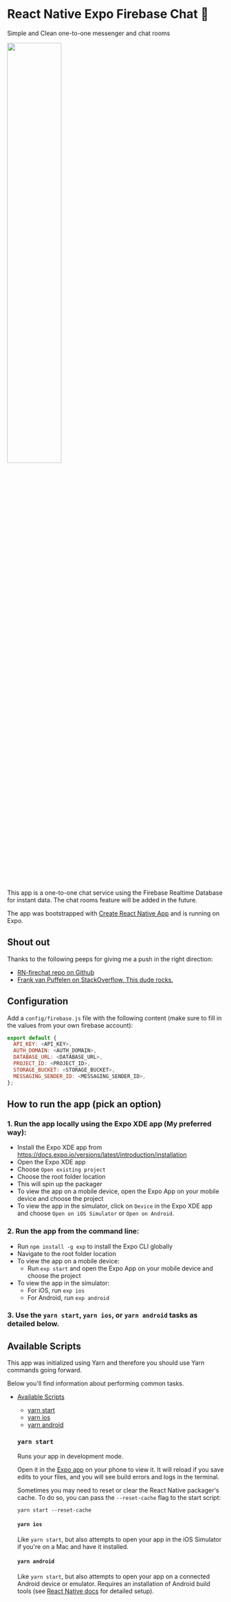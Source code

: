 # React Native Expo Firebase Chat 💬

Simple and Clean one-to-one messenger and chat rooms

<img src="./img/chat-demo.gif" width="50%" />

This app is a one-to-one chat service using the Firebase Realtime Database for instant data. The chat rooms feature will be added in the future.

The app was bootstrapped with [Create React Native App](https://github.com/react-community/create-react-native-app) and is running on Expo.

## Shout out
Thanks to the following peeps for giving me a push in the right direction:
- [RN-firechat repo on Github](https://github.com/aryaminus/RN-firechat)
- [Frank van Puffelen on StackOverflow. This dude rocks.](https://stackoverflow.com/users/209103/frank-van-puffelen)

## Configuration
Add a `config/firebase.js` file with the following content (make sure to fill in the values from your own firebase account):

```js
export default {
  API_KEY: <API_KEY>,
  AUTH_DOMAIN: <AUTH_DOMAIN>,
  DATABASE_URL: <DATABASE_URL>,
  PROJECT_ID: <PROJECT_ID>,
  STORAGE_BUCKET: <STORAGE_BUCKET>,
  MESSAGING_SENDER_ID: <MESSAGING_SENDER_ID>,
};
```

## How to run the app (pick an option)
### 1. Run the app locally using the Expo XDE app (My preferred way):
  - Install the Expo XDE app from https://docs.expo.io/versions/latest/introduction/installation
  - Open the Expo XDE app
  - Choose `Open existing project`
  - Choose the root folder location
  - This will spin up the packager
  - To view the app on a mobile device, open the Expo App on your mobile device and choose the project
  - To view the app in the simulator, click on `Device` in the Expo XDE app and choose `Open on iOS Simulator` or `Open on Android`.

### 2. Run the app from the command line:
  - Run `npm install -g exp` to install the Expo CLI globally
  - Navigate to the root folder location
  - To view the app on a mobile device:
      - Run `exp start` and open the Expo App on your mobile device and choose the project
  - To view the app in the simulator:
    - For iOS, run `exp ios`
    - For Android, run `exp android`

###  3. Use the `yarn start`, `yarn ios`, or `yarn android` tasks as detailed below.

  ## Available Scripts

  This app was initialized using Yarn and therefore you should use Yarn commands going forward.

Below you'll find information about performing common tasks.

* [Available Scripts](#available-scripts)
  * [yarn start](#npm-start)
  * [yarn ios](#npm-run-ios)
  * [yarn android](#npm-run-android)

  ### `yarn start`

  Runs your app in development mode.

  Open it in the [Expo app](https://expo.io) on your phone to view it. It will reload if you save edits to your files, and you will see build errors and logs in the terminal.

  Sometimes you may need to reset or clear the React Native packager's cache. To do so, you can pass the `--reset-cache` flag to the start script:

  ```
  yarn start --reset-cache
  ```

  #### `yarn ios`

  Like `yarn start`, but also attempts to open your app in the iOS Simulator if you're on a Mac and have it installed.

  #### `yarn android`

  Like `yarn start`, but also attempts to open your app on a connected Android device or emulator. Requires an installation of Android build tools (see [React Native docs](https://facebook.github.io/react-native/docs/getting-started.html) for detailed setup).
